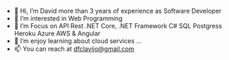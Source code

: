 - 👋 Hi, I’m David more than 3 years of experience as Software Developer
- 👀 I’m interested in Web Programming 
- 🌱 I’m Focus on API Rest .NET Core, .NET Framework C# SQL Postgress Heroku Azure AWS & Angular
- 💞️ I’m enjoy learning about cloud services ...
- 📫 You can reach at dfclavijo@gmail.com

<!---
presi911/presi911 is a ✨ special ✨ repository because its `README.md` (this file) appears on your GitHub profile.
You can click the Preview link to take a look at your changes.
--->
